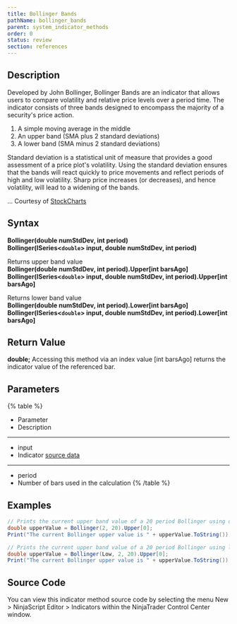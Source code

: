 ```yaml
---
title: Bollinger Bands
pathName: bollinger_bands
parent: system_indicator_methods
order: 0
status: review
section: references
---
```


## Description

Developed by John Bollinger, Bollinger Bands are an indicator that allows users to compare volatility and relative price levels over a period time. The indicator consists of three bands designed to encompass the majority of a security's price action.

1. A simple moving average in the middle
2. An upper band (SMA plus 2 standard deviations)
3. A lower band (SMA minus 2 standard deviations)

Standard deviation is a statistical unit of measure that provides a good assessment of a price plot's volatility. Using the standard deviation ensures that the bands will react quickly to price movements and reflect periods of high and low volatility. Sharp price increases (or decreases), and hence volatility, will lead to a widening of the bands.

... Courtesy of [StockCharts](http://stockcharts.com/education/IndicatorAnalysis/indic_Bbands.html)

## Syntax

**Bollinger(double numStdDev, int period)**  
**Bollinger(ISeries<`double`> input, double numStdDev, int period)**

Returns upper band value  
**Bollinger(double numStdDev, int period).Upper[int barsAgo]**  
**Bollinger(ISeries<`double`> input, double numStdDev, int period).Upper[int barsAgo]**

Returns lower band value  
**Bollinger(double numStdDev, int period).Lower[int barsAgo]**  
**Bollinger(ISeries<`double`> input, double numStdDev, int period).Lower[int barsAgo]**

## Return Value

**double;** Accessing this method via an index value [int barsAgo] returns the indicator value of the referenced bar.

## Parameters

{% table %}

* Parameter
* Description

---

* input
* Indicator [source data](valid_input_data_for_indicator.md)

---

* period
* Number of bars used in the calculation
{% /table %}

## Examples

```csharp
// Prints the current upper band value of a 20 period Bollinger using default price type
double upperValue = Bollinger(2, 20).Upper[0];
Print("The current Bollinger upper value is " + upperValue.ToString());

// Prints the current upper band value of a 20 period Bollinger using low price type
double upperValue = Bollinger(Low, 2, 20).Upper[0];
Print("The current Bollinger upper value is " + upperValue.ToString());
```

## Source Code

You can view this indicator method source code by selecting the menu New > NinjaScript Editor > Indicators within the NinjaTrader Control Center window.
